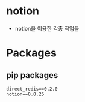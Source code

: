 # notion

* notion을 이용한 각종 작업들    

# Packages

## pip packages
```
direct_redis==0.2.0
notion==0.0.25
```
